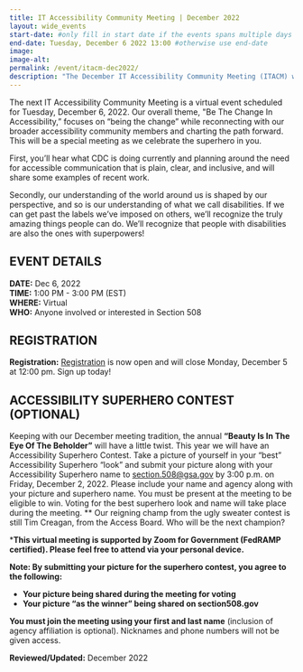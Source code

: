 ```yaml
---
title: IT Accessibility Community Meeting | December 2022
layout: wide_events
start-date: #only fill in start date if the events spans multiple days
end-date: Tuesday, December 6 2022 13:00 #otherwise use end-date
image:
image-alt: 
permalink: /event/itacm-dec2022/
description: "The December IT Accessibility Community Meeting (ITACM) will be held on Tuesday, December 6, 2022. This will be a special meeting as we celebrate the superhero in you."
---
```


The next IT Accessibility Community Meeting is a virtual event scheduled for Tuesday, December 6, 2022. Our overall theme, "Be The Change In Accessibility,” focuses on “being the change” while reconnecting with our broader accessibility community members and charting the path forward. This will be a special meeting as we celebrate the superhero in you.

First, you’ll hear what CDC is doing currently and planning around the need for accessible communication that is plain, clear, and inclusive, and will share some examples of recent work.

Secondly, our understanding of the world around us is shaped by our perspective, and so is our understanding of what we call disabilities. If we can get past the labels we’ve imposed on others, we’ll recognize the truly amazing things people can do. We’ll recognize that people with disabilities are also the ones with superpowers!

## EVENT DETAILS
**DATE:** Dec 6, 2022  
**TIME:** 1:00 PM - 3:00 PM (EST)  
**WHERE:** Virtual  
**WHO:** Anyone involved or interested in Section 508  

## REGISTRATION
**Registration:** [Registration](https://feedback.gsa.gov/jfe/form/SV_7WkJC6bTYpdjGJg) is now open and will close Monday, December 5 at 12:00 pm. Sign up today! 
 
## ACCESSIBILITY SUPERHERO CONTEST (OPTIONAL)
Keeping with our December meeting tradition, the annual **“Beauty Is In The Eye Of The Beholder”** will have a little twist. This year we will have an Accessibility Superhero Contest. Take a picture of yourself in your “best” Accessibility Superhero “look” and submit your picture along with your Accessibility Superhero name to section.508@gsa.gov by 3:00 p.m. on Friday, December 2, 2022. Please include your name and agency along with your picture and superhero name. You must be present at the meeting to be eligible to win. Voting for the best superhero look and name will take place during the meeting. ** Our reigning champ from the ugly sweater contest is still Tim Creagan, from the Access Board. Who will be the next champion?

***This virtual meeting is supported by Zoom for Government (FedRAMP certified). Please feel free to attend via your personal device.**

**Note: By submitting your picture for the superhero contest, you agree to the following:**

* **Your picture being shared during the meeting for voting**
* **Your picture “as the winner” being shared on section508.gov**

**You must join the meeting using your first and last name** (inclusion of agency affiliation is optional). Nicknames and phone numbers will not be given access.

**Reviewed/Updated:** December 2022